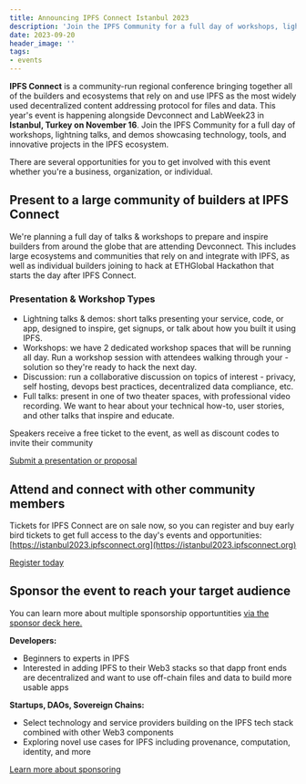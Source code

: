 ```yaml
---
title: Announcing IPFS Connect Istanbul 2023
description: 'Join the IPFS Community for a full day of workshops, lightning talks, and demos showcasing technology, tools, and innovative projects in the IPFS ecosystem.'
date: 2023-09-20
header_image: ''
tags:
- events
---
```


**IPFS Connect** is a community-run regional conference bringing together all of the builders and ecosystems that rely on and use IPFS as the most widely used decentralized content addressing protocol for files and data. This year's event is happening alongside Devconnect and LabWeek23 in **Istanbul, Turkey on November 16**. Join the IPFS Community for a full day of workshops, lightning talks, and demos showcasing technology, tools, and innovative projects in the IPFS ecosystem. 

There are several opportunities for you to get involved with this event whether you're a business, organization, or individual.

## Present to a large community of builders at IPFS Connect

We're planning a full day of talks & workshops to prepare and inspire builders from around the globe that are attending Devconnect. This includes large ecosystems and communities that rely on and integrate with IPFS, as well as individual builders joining to hack at ETHGlobal Hackathon that starts the day after IPFS Connect.

### Presentation & Workshop Types
- Lightning talks & demos: short talks presenting your service, code, or app, designed to inspire, get signups, or talk about how you built it using IPFS.
- Workshops: we have 2 dedicated workshop spaces that will be running all day. Run a workshop session with attendees walking through your -solution so they're ready to hack the next day.
- Discussion: run a collaborative discussion on topics of interest - privacy, self hosting, devops best practices, decentralized data compliance, etc.
- Full talks: present in one of two theater spaces, with professional video recording. We want to hear about your technical how-to, user stories, and other talks that inspire and educate.

Speakers receive a free ticket to the event, as well as discount codes to invite their community

<a href="https://cfp.ipfsconnect.org/ipfsconnect-istanbul/cfp" class="cta-button">Submit a presentation or proposal</a>

## Attend and connect with other community members

Tickets for IPFS Connect are on sale now, so you can register and buy early bird tickets to get full access to the day's events and opportunities: [https://istanbul2023.ipfsconnect.org](https://istanbul2023.ipfsconnect.org)

<a href="https://istanbul2023.ipfsconnect.org" class="cta-button">Register today</a>

## Sponsor the event to reach your target audience

You can learn more about multiple sponsorship opportuntities [via the sponsor deck here.](https://docs.google.com/presentation/d/1UMbRP5pYHDL5TluzBWUuqlo6DB6F1G8bgUZhMa_w_Pc/view#slide=id.p)

**Developers:** 
- Beginners to experts in IPFS
- Interested in adding IPFS to their Web3 stacks so that dapp front ends are decentralized and want to use off-chain files and data to build more usable apps

**Startups, DAOs, Sovereign Chains:**
- Select technology and service providers building on the IPFS tech stack combined with other Web3 components
- Exploring novel use cases for IPFS including provenance, computation, identity, and more

<a href="https://docs.google.com/presentation/d/1UMbRP5pYHDL5TluzBWUuqlo6DB6F1G8bgUZhMa_w_Pc/view#slide=id.p" class="cta-button">Learn more about sponsoring</a>
